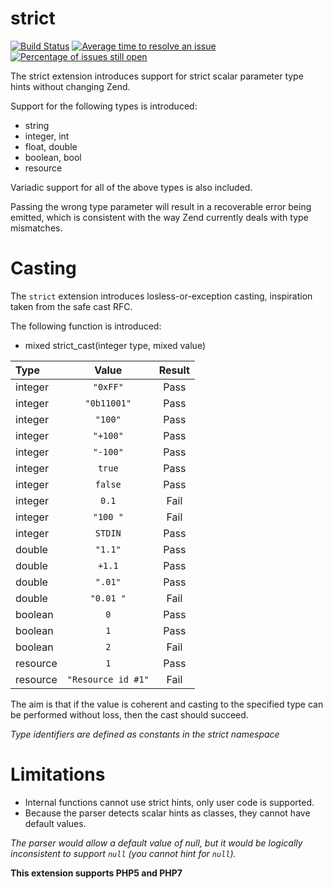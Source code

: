 strict
======

[![Build Status](https://travis-ci.org/krakjoe/strict.svg?branch=master)](https://travis-ci.org/krakjoe/strict)
[![Average time to resolve an issue](http://isitmaintained.com/badge/resolution/krakjoe/strict.svg)](http://isitmaintained.com/project/krakjoe/strict "Average time to resolve an issue")
[![Percentage of issues still open](http://isitmaintained.com/badge/open/krakjoe/strict.svg)](http://isitmaintained.com/project/krakjoe/strict "Percentage of issues still open")

The strict extension introduces support for strict scalar parameter type hints without changing Zend.

Support for the following types is introduced:

  * string
  * integer, int
  * float, double
  * boolean, bool
  * resource

Variadic support for all of the above types is also included.

Passing the wrong type parameter will result in a recoverable error being emitted, 
    which is consistent with the way Zend currently deals with type mismatches.

Casting
=======

The `strict` extension introduces losless-or-exception casting, inspiration taken from the safe cast RFC.

The following function is introduced:

 * mixed strict_cast(integer type, mixed value)

| Type      | Value                  | Result |
|:----------|:----------------------:|:------:|
| integer   | `"0xFF"`               | Pass   |
| integer   | `"0b11001"`            | Pass   |
| integer   | `"100"`                | Pass   |
| integer   | `"+100"`               | Pass   |
| integer   | `"-100"`               | Pass   |
| integer   | `true`                 | Pass   |
| integer   | `false`                | Pass   |
| integer   | `0.1`                  | Fail   |
| integer   | `"100 "`               | Fail   |
| integer   | `STDIN`                | Pass   |
| double    | `"1.1"`                | Pass   |
| double    | `+1.1`                 | Pass   |
| double    | `".01"`                | Pass   |
| double    | `"0.01 "`              | Fail   |
| boolean   | `0`                    | Pass   |
| boolean   | `1`                    | Pass   |
| boolean   | `2`                    | Fail   |
| resource  | `1`                    | Pass   |
| resource  | `"Resource id #1"`     | Fail   |

The aim is that if the value is coherent and casting to the specified type can be performed without loss, then the cast should succeed.

*Type identifiers are defined as constants in the strict namespace*

Limitations
===========

  * Internal functions cannot use strict hints, only user code is supported.
  * Because the parser detects scalar hints as classes, they cannot have default values.

*The parser would allow a default value of null, 
    but it would be logically inconsistent to support `null` (you cannot hint for `null`).*

**This extension supports PHP5 and PHP7**
